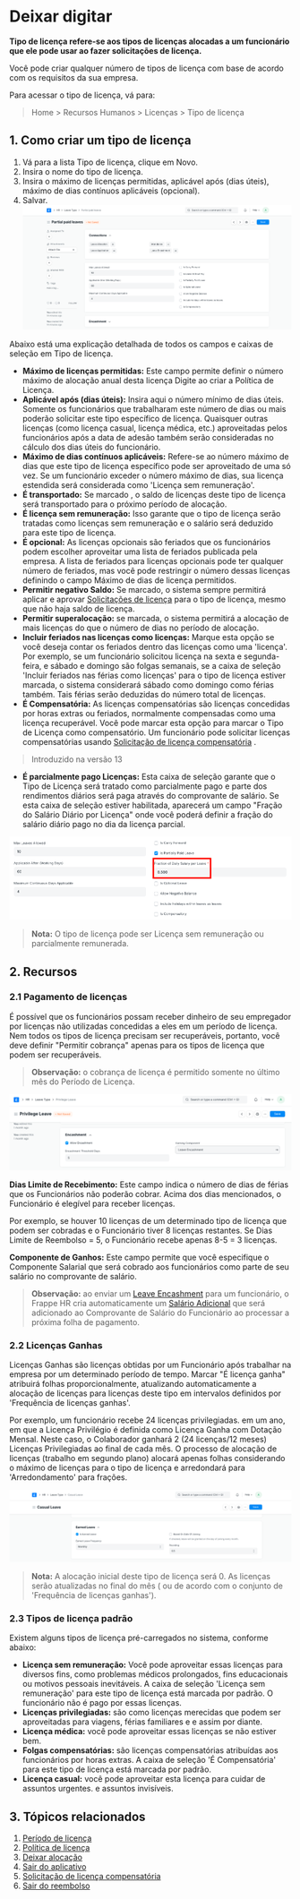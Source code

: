 # Deixar digitar



**Tipo de licença refere-se aos tipos de licenças alocadas a um funcionário que ele pode usar ao fazer solicitações de licença.**

Você pode criar qualquer número de tipos de licença com base de acordo com os requisitos da sua empresa.

Para acessar o tipo de licença, vá para:


> Home > Recursos Humanos > Licenças > Tipo de licença
> 
> 

##  1. Como criar um tipo de licença

1. Vá para a lista Tipo de licença, clique em Novo.
2. Insira o nome do tipo de licença.
3. Insira o máximo de licenças permitidas, aplicável após (dias úteis), máximo de dias contínuos aplicáveis ​​(opcional).
4. Salvar.![Novo tipo de licença](/files/new-leave-type.png)

Abaixo está uma explicação detalhada de todos os campos e caixas de seleção em Tipo de licença.

* **Máximo de licenças permitidas:** Este campo permite definir o número máximo de alocação anual desta licença Digite ao criar a Política de Licença.
* **Aplicável após (dias úteis):** Insira aqui o número mínimo de dias úteis. Somente os funcionários que trabalharam este número de dias ou mais poderão solicitar este tipo específico de licença. Quaisquer outras licenças (como licença casual, licença médica, etc.) aproveitadas pelos funcionários após a data de adesão também serão consideradas no cálculo dos dias úteis do funcionário.
* **Máximo de dias contínuos aplicáveis:** Refere-se ao número máximo de dias que este tipo de licença específico pode ser aproveitado de uma só vez. Se um funcionário exceder o número máximo de dias, sua licença estendida será considerada como 'Licença sem remuneração'.
* **É transportado:** Se marcado , o saldo de licenças deste tipo de licença será transportado para o próximo período de alocação.
* **É licença sem remuneração:** Isso garante que o tipo de licença serão tratadas como licenças sem remuneração e o salário será deduzido para este tipo de licença.
* **É opcional:** As licenças opcionais são feriados que os funcionários podem escolher aproveitar uma lista de feriados publicada pela empresa. A lista de feriados para licenças opcionais pode ter qualquer número de feriados, mas você pode restringir o número dessas licenças definindo o campo Máximo de dias de licença permitidos.
* **Permitir negativo Saldo:** Se marcado, o sistema sempre permitirá aplicar e aprovar [Solicitações de licença](/docs/pt/human-resources/leave-application) para o tipo de licença, mesmo que não haja saldo de licença.
* **Permitir superalocação:** se marcada, o sistema permitirá a alocação de mais licenças do que o número de dias no período de alocação.
* **Incluir feriados nas licenças como licenças:** Marque esta opção se você deseja contar os feriados dentro das licenças como uma 'licença'. Por exemplo, se um funcionário solicitou licença na sexta e segunda-feira, e sábado e domingo são folgas semanais, se a caixa de seleção 'Incluir feriados nas férias como licenças' para o tipo de licença estiver marcada, o sistema considerará sábado como domingo como férias também. Tais férias serão deduzidas do número total de licenças.
* **É Compensatória:** As licenças compensatórias são licenças concedidas por horas extras ou feriados, normalmente compensadas como uma licença recuperável. Você pode marcar esta opção para marcar o Tipo de Licença como compensatório. Um funcionário pode solicitar licenças compensatórias usando [Solicitação de licença compensatória](/docs/pt/human-resources/compensatory-leave-request) .


> Introduzido na versão 13
> 
> 

* **É parcialmente pago Licenças:** Esta caixa de seleção garante que o Tipo de Licença será tratado como parcialmente pago e parte dos rendimentos diários será paga através do comprovante de salário. Se esta caixa de seleção estiver habilitada, aparecerá um campo "Fração do Salário Diário por Licença" onde você poderá definir a fração do salário diário pago no dia da licença parcial.

![Novo Tipo de Licença](/files/is-partially-paid-leaves.png)


> **Nota:** O tipo de licença pode ser Licença sem remuneração ou parcialmente remunerada.
> 
> 

## 2. Recursos

### 2.1 Pagamento de licenças

É possível que os funcionários possam receber dinheiro de seu empregador por licenças não utilizadas concedidas a eles em um período de licença. Nem todos os tipos de licença precisam ser recuperáveis, portanto, você deve definir "Permitir cobrança" apenas para os tipos de licença que podem ser recuperáveis.


> **Observação:** o cobrança de licença é permitido somente no último mês do Período de Licença.
> 
> 

![Leave Encashment](/files/leave-encashment.png)

 **Dias Limite de Recebimento:** Este campo indica o número de dias de férias que os Funcionários não poderão cobrar. Acima dos dias mencionados, o Funcionário é elegível para receber licenças.

Por exemplo, se houver 10 licenças de um determinado tipo de licença que podem ser cobradas e o Funcionário tiver 8 licenças restantes. Se Dias Limite de Reembolso = 5, o Funcionário recebe apenas 8-5 = 3 licenças.

**Componente de Ganhos:** Este campo permite que você especifique o Componente Salarial que será cobrado aos funcionários como parte de seu salário no comprovante de salário.


> **Observação:** ao enviar um [Leave Encashment](/docs/pt/human-resources/leave-encashment) para um funcionário, o Frappe HR cria automaticamente um [Salário Adicional](/docs/pt/human-resources/additional-salary) que será adicionado ao Comprovante de Salário do Funcionário ao processar a próxima folha de pagamento.
> 
> 

### 2.2 Licenças Ganhas

Licenças Ganhas são licenças obtidas por um Funcionário após trabalhar na empresa por um determinado período de tempo. Marcar "É licença ganha" atribuirá folhas proporcionalmente, atualizando automaticamente a alocação de licenças para licenças deste tipo em intervalos definidos por 'Frequência de licenças ganhas'.

Por exemplo, um funcionário recebe 24 licenças privilegiadas. em um ano, em que a Licença Privilégio é definida como Licença Ganha com Dotação Mensal. Neste caso, o Colaborador ganhará 2 (24 licenças/12 meses) Licenças Privilegiadas ao final de cada mês. O processo de alocação de licenças (trabalho em segundo plano) alocará apenas folhas considerando o máximo de licenças para o tipo de licença e arredondará para 'Arredondamento' para frações.

![Licença Ganha](/files/earned-leave.png)


> **Nota:** A alocação inicial deste tipo de licença será 0. As licenças serão atualizadas no final do mês ( ou de acordo com o conjunto de 'Frequência de licenças ganhas').
> 
> 

### 2.3 Tipos de licença padrão

Existem alguns tipos de licença pré-carregados no sistema, conforme abaixo:

* **Licença sem remuneração:** Você pode aproveitar essas licenças para diversos fins, como problemas médicos prolongados, fins educacionais ou motivos pessoais inevitáveis. A caixa de seleção 'Licença sem remuneração' para este tipo de licença está marcada por padrão. O funcionário não é pago por essas licenças.
* **Licenças privilegiadas:** são como licenças merecidas que podem ser aproveitadas para viagens, férias familiares e e assim por diante.
* **Licença médica:** você pode aproveitar essas licenças se não estiver bem.
* **Folgas compensatórias:** são licenças compensatórias atribuídas aos funcionários por horas extras. A caixa de seleção 'É Compensatória' para este tipo de licença está marcada por padrão.
* **Licença casual:** você pode aproveitar esta licença para cuidar de assuntos urgentes. e assuntos invisíveis.

## 3. Tópicos relacionados

1. [Período de licença](/docs/pt/human-resources/leave-period)
2. [Política de licença](/docs/pt/human-resources/leave-policy)
3. [Deixar alocação](/docs/pt/human-resources/leave-allocation)
4. [Sair do aplicativo](/docs/pt/human-resources/leave-application)
5. [Solicitação de licença compensatória](/docs/pt/human-resources/compensatory-leave-request)
6. [Sair do reembolso](/docs/pt/human-resources/leave-encashment)


